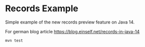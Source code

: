 # Records Example

Simple example of the new records preview feature on Java 14.

For german blog article https://blog.einself.net/records-in-java-14

```shell script
mvn test
``` 
